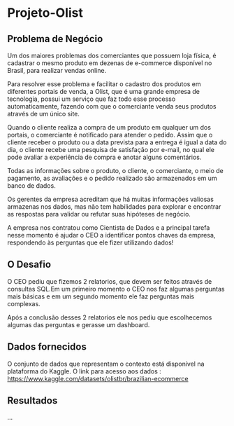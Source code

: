 # Projeto-Olist

## Problema de Negócio
Um dos maiores problemas dos comerciantes que possuem loja física, é cadastrar o
mesmo produto em dezenas de e-commerce disponível no Brasil, para realizar vendas online.

Para resolver esse problema e facilitar o cadastro dos produtos em diferentes
portais de venda, a Olist, que é uma grande empresa de tecnologia, possui um serviço que
faz todo esse processo automaticamente, fazendo com que o comerciante venda
seus produtos através de um único site.

Quando o cliente realiza a compra de um produto em qualquer um dos portais, o
comerciante é notificado para atender o pedido. Assim que o cliente receber o
produto ou a data prevista para a entrega é igual a data do dia, o cliente recebe
uma pesquisa de satisfação por e-mail, no qual ele pode avaliar a experiência de
compra e anotar alguns comentários.

Todas as informações sobre o produto, o cliente, o comerciante, o meio de
pagamento, as avaliações e o pedido realizado são armazenados em um banco de
dados.

Os gerentes da empresa acreditam que há muitas informações valiosas armazenas
nos dados, mas não tem habilidades para explorar e encontrar as respostas para
validar ou refutar suas hipóteses de negócio.


A empresa nos contratou como Cientista de Dados e a principal tarefa nesse momento é ajudar o CEO a identificar pontos chaves da empresa, respondendo às perguntas que ele fizer utilizando dados!

## O Desafio
O CEO pediu que fizemos 2 relatorios, que devem ser feitos através de consultas SQL.Em um primeiro momento o CEO nos faz algumas perguntas mais básicas e em um segundo momento ele faz perguntas mais complexas.

Após a conclusão desses 2 relatorios ele nos pediu que escolhecemos algumas das perguntas e gerasse um dashboard.


## Dados fornecidos
O conjunto de dados que representam o contexto está disponível na plataforma do Kaggle. O link para acesso aos dados : https://www.kaggle.com/datasets/olistbr/brazilian-ecommerce


## Resultados
...





